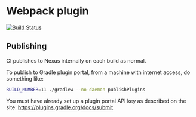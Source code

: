 Webpack plugin
==============

[![Build Status](https://travis-ci.org/tim-group/gradle-webpack-plugin.svg?branch=master)](https://travis-ci.org/tim-group/gradle-webpack-plugin)

Publishing
----------

CI publishes to Nexus internally on each build as normal.

To publish to Gradle plugin portal, from a machine with internet access, do something like:

```bash
BUILD_NUMBER=11 ./gradlew --no-daemon publishPlugins
```

You must have already set up a plugin portal API key as described on the site: https://plugins.gradle.org/docs/submit